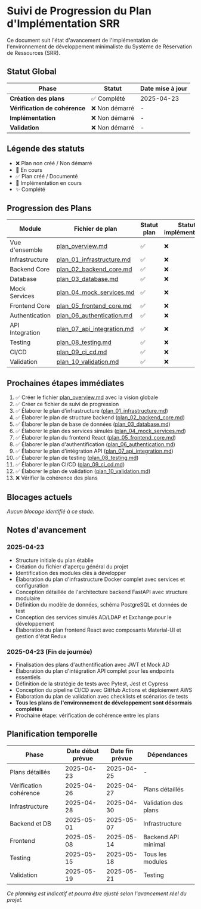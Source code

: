 # Suivi de Progression du Plan d'Implémentation SRR

Ce document suit l'état d'avancement de l'implémentation de l'environnement de développement minimaliste du Système de Réservation de Ressources (SRR).

## Statut Global

| Phase | Statut | Date mise à jour |
|-------|--------|------------------|
| **Création des plans** | ✅ Complété | 2025-04-23 |
| **Vérification de cohérence** | ❌ Non démarré | - |
| **Implémentation** | ❌ Non démarré | - |
| **Validation** | ❌ Non démarré | - |

## Légende des statuts
- ❌ Plan non créé / Non démarré
- 🔄 En cours
- ✅ Plan créé / Documenté
- 🚧 Implémentation en cours
- ✨ Complété

## Progression des Plans

| Module | Fichier de plan | Statut plan | Statut implémentation |
|--------|------------------|-------------|----------------------|
| Vue d'ensemble | [plan_overview.md](./plan_overview.md) | ✅ | ❌ |
| Infrastructure | [plan_01_infrastructure.md](./plan_01_infrastructure.md) | ✅ | ❌ |
| Backend Core | [plan_02_backend_core.md](./plan_02_backend_core.md) | ✅ | ❌ |
| Database | [plan_03_database.md](./plan_03_database.md) | ✅ | ❌ |
| Mock Services | [plan_04_mock_services.md](./plan_04_mock_services.md) | ✅ | ❌ |
| Frontend Core | [plan_05_frontend_core.md](./plan_05_frontend_core.md) | ✅ | ❌ |
| Authentication | [plan_06_authentication.md](./plan_06_authentication.md) | ✅ | ❌ |
| API Integration | [plan_07_api_integration.md](./plan_07_api_integration.md) | ✅ | ❌ |
| Testing | [plan_08_testing.md](./plan_08_testing.md) | ✅ | ❌ |
| CI/CD | [plan_09_ci_cd.md](./plan_09_ci_cd.md) | ✅ | ❌ |
| Validation | [plan_10_validation.md](./plan_10_validation.md) | ✅ | ❌ |

## Prochaines étapes immédiates

1. ✅ Créer le fichier [plan_overview.md](./plan_overview.md) avec la vision globale
2. ✅ Créer ce fichier de suivi de progression
3. ✅ Élaborer le plan d'infrastructure ([plan_01_infrastructure.md](./plan_01_infrastructure.md))
4. ✅ Élaborer le plan de structure backend ([plan_02_backend_core.md](./plan_02_backend_core.md))
5. ✅ Élaborer le plan de base de données ([plan_03_database.md](./plan_03_database.md))
6. ✅ Élaborer le plan des services simulés ([plan_04_mock_services.md](./plan_04_mock_services.md))
7. ✅ Élaborer le plan du frontend React ([plan_05_frontend_core.md](./plan_05_frontend_core.md))
8. ✅ Élaborer le plan d'authentification ([plan_06_authentication.md](./plan_06_authentication.md))
9. ✅ Élaborer le plan d'intégration API ([plan_07_api_integration.md](./plan_07_api_integration.md))
10. ✅ Élaborer le plan de testing ([plan_08_testing.md](./plan_08_testing.md))
11. ✅ Élaborer le plan CI/CD ([plan_09_ci_cd.md](./plan_09_ci_cd.md))
12. ✅ Élaborer le plan de validation ([plan_10_validation.md](./plan_10_validation.md))
13. ❌ Vérifier la cohérence des plans

## Blocages actuels

*Aucun blocage identifié à ce stade.*

## Notes d'avancement

### 2025-04-23
- Structure initiale du plan établie
- Création du fichier d'aperçu général du projet
- Identification des modules clés à développer
- Élaboration du plan d'infrastructure Docker complet avec services et configuration
- Conception détaillée de l'architecture backend FastAPI avec structure modulaire
- Définition du modèle de données, schéma PostgreSQL et données de test
- Conception des services simulés AD/LDAP et Exchange pour le développement
- Élaboration du plan frontend React avec composants Material-UI et gestion d'état Redux

### 2025-04-23 (Fin de journée)
- Finalisation des plans d'authentification avec JWT et Mock AD
- Élaboration du plan d'intégration API complet pour les endpoints essentiels
- Définition de la stratégie de tests avec Pytest, Jest et Cypress
- Conception du pipeline CI/CD avec GitHub Actions et déploiement AWS
- Élaboration du plan de validation avec checklists et scénarios de tests
- **Tous les plans de l'environnement de développement sont désormais complétés**
- Prochaine étape: vérification de cohérence entre les plans

## Planification temporelle

| Phase | Date début prévue | Date fin prévue | Dépendances |
|-------|-------------------|-----------------|-------------|
| Plans détaillés | 2025-04-23 | 2025-04-25 | - |
| Vérification cohérence | 2025-04-26 | 2025-04-27 | Plans détaillés |
| Infrastructure | 2025-04-28 | 2025-04-30 | Validation des plans |
| Backend et DB | 2025-05-01 | 2025-05-07 | Infrastructure |
| Frontend | 2025-05-08 | 2025-05-14 | Backend API minimal |
| Testing | 2025-05-15 | 2025-05-18 | Tous les modules |
| Validation | 2025-05-19 | 2025-05-21 | Testing |

*Ce planning est indicatif et pourra être ajusté selon l'avancement réel du projet.*
